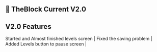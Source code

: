 🚀 TheBlock Current V2.0
---------------

V2.0 Features
----------------
Started and Almost finished levels screen |
Fixed the saving problem |
Added Levels button to pause screen |



